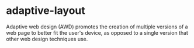 # adaptive-layout
Adaptive web design (AWD) promotes the creation of multiple versions of a web page to better fit the user's device, as opposed to a single version that other web design techniques use.
